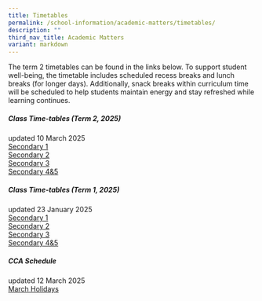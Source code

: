 ```yaml
---
title: Timetables
permalink: /school-information/academic-matters/timetables/
description: ""
third_nav_title: Academic Matters
variant: markdown
---
```

The term 2 timetables can be found in the links below. To support student well-being, the timetable includes scheduled recess breaks and lunch breaks (for longer days). Additionally, snack breaks within curriculum time will be scheduled to help students maintain energy and stay refreshed while learning continues.

##### Class Time-tables (Term 2, 2025)
updated 10 March 2025<br>
[Secondary 1](/files/2025_Term_2_Class_Timetable_Sec_1_10_Mar.pdf)<br>
[Secondary 2](/files/2025_Term_2_Class_Timetable_Sec_2_10_Mar.pdf)<br>[Secondary 3](/files/2025_Term_2_Class_Timetable_Sec_3_10_Mar.pdf)<br>[Secondary 4&amp;5](/files/2025_Term_2_Class_Timetable_Sec_45_10_Mar.pdf)


##### Class Time-tables (Term 1, 2025)
updated 23 January 2025<br>
[Secondary 1](/files/2025_Sem_1_Class_Timetable_Sec_1_31_Dec.pdf)<br>
[Secondary 2](/files/2025_Sem_1_Class_Timetable_Sec_2_6_Jan.pdf)<br>
[Secondary 3](/files/Sec_3_23_Jan.pdf)<br>
[Secondary 4&amp;5](/files/Sec_4_5_23_Jan.pdf)


##### CCA Schedule
updated 12 March 2025<br>
[March Holidays](/files/CCA_IP_Schedule__March_2025_School_Website.pdf)